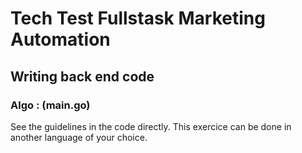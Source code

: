 # Tech Test Fullstask Marketing Automation


## Writing back end code
### Algo  : (main.go)
See the guidelines in the code directly. This exercice can be done in another language of your choice.  